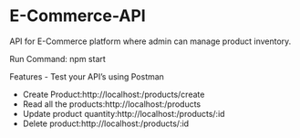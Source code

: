 # E-Commerce-API
API for  E-Commerce platform where admin can manage product inventory.


Run Command: npm start

Features - Test your API’s using Postman 
- Create Product:http://localhost:/products/create
- Read all the products:http://localhost:/products
- Update product quantity:http://localhost:/products/:id
- Delete product:http://localhost:/products/:id
